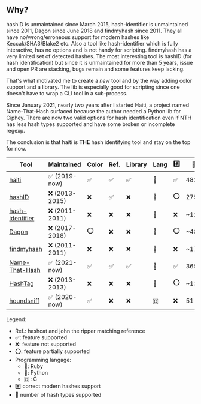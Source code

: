 ## Why?

hashID is unmaintained since March 2015, hash-identifier is unmaintained since
2011, Dagon since June 2018 and findmyhash since 2011.
They all have no/wrong/erroneous support
for modern hashes like Keccak/SHA3/Blake2 etc.
Also a tool like hash-identifier which is fully interactive, has no options and
is not handy for scripting.
findmyhash has a very limited set of detected hashes.
The most interesting tool is hashID (for hash identification) but since it is
unmaintained for more than 5 years, issue and open PR are stacking, bugs remain
and some features keep lacking.

That's what motivated me to create a *new* tool and by the way adding color
support and a library. The lib is especially good for scripting since one
doesn't have to wrap a CLI tool in a sub-process.

Since January 2021, nearly two years after I started Haiti, a project named
Name-That-Hash surfaced because the author needed a Python lib for Ciphey.
There are now two valid options for hash identification even if NTH has less
hash types supported and have some broken or incomplete regexp.

The conclusion is that haiti is **THE** hash identifying tool and stay on the top
for now.

Tool                 | Maintained | Color | Ref. | Library | Lang | :hash: | :1234:
---------------------|------------|-------|------|---------|------|---------------|---
[haiti][0]           | ✅ (2019-now)  | ✅     | ✅    | ✅       | 💎   | ✅ | 483+
[hashID][1]          | ❌ (2013-2015) | ❌     | ✅    | ❌       | 🐍   | ⭕️ | 275
[hash-identifier][2] | ❌ (2011-2011) | ❌     | ❌    | ❌       | 🐍   | ❌ | ~126
[Dagon][3]           | ❌ (2017-2018) | ⭕️     | ❌    | ❌       | 🐍   | ⭕️ | ~48
[findmyhash][4]      | ❌ (2011-2011) | ❌     | ❌    | ❌       | 🐍   | ❌ | ~17
[Name-That-Hash][5]  | ✅ (2021-now)  | ✅     | ✅    | ✅       | 🐍   | ✅ | 365
[HashTag][6]         | ❌ (2013-2013) | ❌     | ❌    | ❌       | 🐍   | ⭕ | ~137
[houndsniff][7]      | ✅ (2020-now)  | ✅     | ❌    | ❌       | 🇨   | ❌ | 51

Legend:

- Ref.: hashcat and john the ripper matching reference
- ✅: feature supported
- ❌: feature not supported
- ⭕️: feature partially supported
- Programming langage:
  - 💎: Ruby
  - 🐍: Python
  - 🇨 : C
- :hash: correct modern hashes support
- 🔢 number of hash types supported

[0]:https://github.com/noraj/haiti
[1]:https://github.com/psypanda/hashID
[2]:https://code.google.com/archive/p/hash-identifier/
[3]:https://github.com/Ekultek/Dagon
[4]:https://code.google.com/archive/p/findmyhash
[5]:https://github.com/HashPals/Name-That-Hash
[6]:https://github.com/SmeegeSec/HashTag
[7]:https://github.com/MichaelDim02/houndsniff
